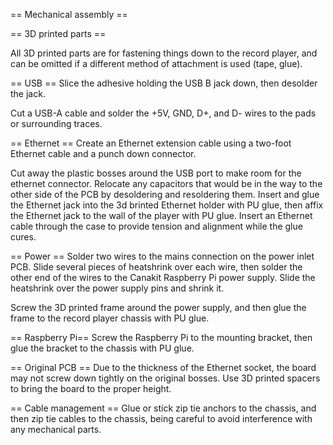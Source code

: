== Mechanical assembly ==

== 3D printed parts ==

All 3D printed parts are for fastening things down to the record player, and can be omitted if a different method of attachment is used (tape, glue).

== USB ==
Slice the adhesive holding the USB B jack down, then desolder the jack.

Cut a USB-A cable and solder the +5V, GND, D+, and D- wires to the pads or surrounding traces.

== Ethernet ==
Create an Ethernet extension cable using a two-foot Ethernet cable and a punch down connector.

Cut away the plastic bosses around the USB port to make room for the ethernet connector. Relocate any capacitors that would be in the way to the other side of the PCB by desoldering and resoldering them. Insert and glue the Ethernet jack into the 3d brinted Ethernet holder with PU glue, then affix the Ethernet jack to the wall of the player with PU glue. Insert an Ethernet cable through the case to provide tension and alignment while the glue cures.

== Power ==
Solder two wires to the mains connection on the power inlet PCB. Slide several pieces of heatshrink over each wire, then solder the other end of the wires to the Canakit Raspberry Pi power supply. Slide the heatshrink over the power supply pins and shrink it.

Screw the 3D printed frame around the power supply, and then glue the frame to the record player chassis with PU glue.

== Raspberry Pi==
Screw the Raspberry Pi to the mounting bracket, then glue the bracket to the chassis with PU glue.

== Original PCB ==
Due to the thickness of the Ethernet socket, the board may not screw down tightly on the original bosses. Use 3D printed spacers to bring the board to the proper height.

== Cable management ==
Glue or stick zip tie anchors to the chassis, and then zip tie cables to the chassis, being careful to avoid interference with any mechanical parts.
